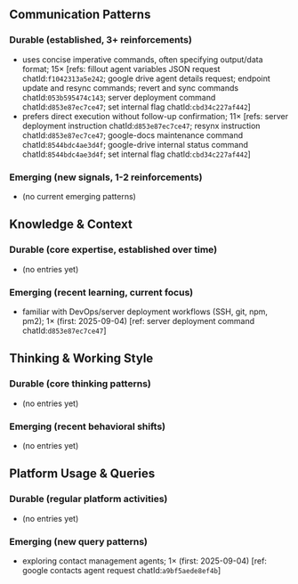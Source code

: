 ## Communication Patterns
### Durable (established, 3+ reinforcements)
- uses concise imperative commands, often specifying output/data format; 15× [refs: fillout agent variables JSON request chatId:`f1042313a5e242`; google drive agent details request; endpoint update and resync commands; revert and sync commands chatId:`053b595474c143`; server deployment command chatId:`d853e87ec7ce47`; set internal flag chatId:`cbd34c227af442`]
- prefers direct execution without follow-up confirmation; 11× [refs: server deployment instruction chatId:`d853e87ec7ce47`; resynx instruction chatId:`d853e87ec7ce47`; google-docs maintenance command chatId:`8544bdc4ae3d4f`; google-drive internal status command chatId:`8544bdc4ae3d4f`; set internal flag chatId:`cbd34c227af442`]

### Emerging (new signals, 1-2 reinforcements)
- (no current emerging patterns)

## Knowledge & Context
### Durable (core expertise, established over time)
- (no entries yet)

### Emerging (recent learning, current focus)
- familiar with DevOps/server deployment workflows (SSH, git, npm, pm2); 1× (first: 2025-09-04) [ref: server deployment command chatId:`d853e87ec7ce47`]

## Thinking & Working Style
### Durable (core thinking patterns)
- (no entries yet)

### Emerging (recent behavioral shifts)
- (no entries yet)

## Platform Usage & Queries
### Durable (regular platform activities)
- (no entries yet)

### Emerging (new query patterns)
- exploring contact management agents; 1× (first: 2025-09-04) [ref: google contacts agent request chatId:`a9bf5aede8ef4b`]